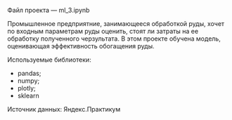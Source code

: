 Файл проекта — ml_3.ipynb

Промышленное предприятние, занимающееся обработкой руды, хочет по входным параметрам руды оценить, стоят ли затраты на ее обработку полученного черзультата.
В этом проекте обучена модель, оценивающая эффективность обогащения руды.

Используемые библиотеки:
- pandas;
- numpy;
- plotly;
- sklearn

Источник данных: Яндекс.Практикум
